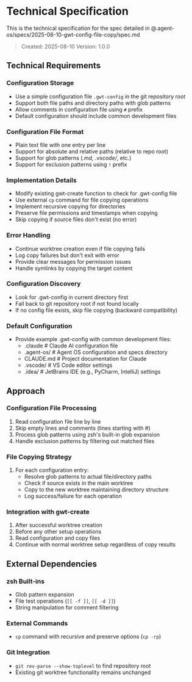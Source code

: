 # Technical Specification

This is the technical specification for the spec detailed in @.agent-os/specs/2025-08-10-gwt-config-file-copy/spec.md

> Created: 2025-08-10
> Version: 1.0.0

## Technical Requirements

### Configuration Storage
- Use a simple configuration file `.gwt-config` in the git repository root
- Support both file paths and directory paths with glob patterns
- Allow comments in configuration file using `#` prefix
- Default configuration should include common development files

### Configuration File Format
- Plain text file with one entry per line
- Support for absolute and relative paths (relative to repo root)
- Support for glob patterns (*.md, .vscode/*, etc.)
- Support for exclusion patterns using `!` prefix

### Implementation Details
- Modify existing gwt-create function to check for .gwt-config file
- Use external `cp` command for file copying operations
- Implement recursive copying for directories
- Preserve file permissions and timestamps when copying
- Skip copying if source files don't exist (no error)

### Error Handling
- Continue worktree creation even if file copying fails
- Log copy failures but don't exit with error
- Provide clear messages for permission issues
- Handle symlinks by copying the target content

### Configuration Discovery
- Look for .gwt-config in current directory first
- Fall back to git repository root if not found locally
- If no config file exists, skip file copying (backward compatibility)

### Default Configuration
- Provide example .gwt-config with common development files:
  - .claude      # Claude AI configuration file
  - .agent-os/   # Agent OS configuration and specs directory
  - CLAUDE.md    # Project documentation for Claude
  - .vscode/     # VS Code editor settings
  - .idea/       # JetBrains IDE (e.g., PyCharm, IntelliJ) settings

## Approach

### Configuration File Processing
1. Read configuration file line by line
2. Skip empty lines and comments (lines starting with #)
3. Process glob patterns using zsh's built-in glob expansion
4. Handle exclusion patterns by filtering out matched files

### File Copying Strategy
1. For each configuration entry:
   - Resolve glob patterns to actual file/directory paths
   - Check if source exists in the main worktree
   - Copy to the new worktree maintaining directory structure
   - Log success/failure for each operation

### Integration with gwt-create
1. After successful worktree creation
2. Before any other setup operations
3. Read configuration and copy files
4. Continue with normal worktree setup regardless of copy results

## External Dependencies

### zsh Built-ins
- Glob pattern expansion
- File test operations (`[[ -f ]]`, `[[ -d ]]`)
- String manipulation for comment filtering

### External Commands
- `cp` command with recursive and preserve options (`cp -rp`)

### Git Integration  
- `git rev-parse --show-toplevel` to find repository root
- Existing git worktree functionality remains unchanged